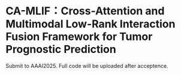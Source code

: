 # CA-MLIF：Cross-Attention and Multimodal Low-Rank Interaction Fusion Framework for Tumor Prognostic Prediction
Submit to AAAI2025. Full code will be uploaded after acceptence.
